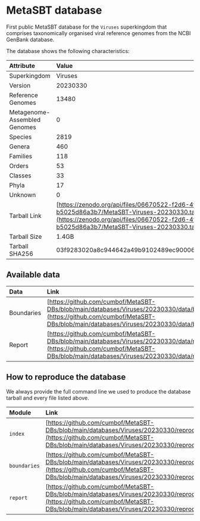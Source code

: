 # MetaSBT database

First public MetaSBT database for the `Viruses` superkingdom that comprises taxonomically organised viral reference genomes from the NCBI GenBank database.

The database shows the following characteristics:

| Attribute | Value |
| :-------- | :---- |
| Superkingdom | Viruses |
| Version | 20230330 |
| Reference Genomes | 13480 |
| Metagenome-Assembled Genomes | 0 |
| Species | 2819 |
| Genera | 460 |
| Families | 118 |
| Orders | 53 |
| Classes | 33 |
| Phyla | 17 |
| Unknown | 0 |
| Tarball Link | [https://zenodo.org/api/files/06670522-f2d6-4f52-8f22-b5025d86a3b7/MetaSBT-Viruses-20230330.tar](https://zenodo.org/api/files/06670522-f2d6-4f52-8f22-b5025d86a3b7/MetaSBT-Viruses-20230330.tar) |
| Tarball Size | 1.4GB |
| Tarball SHA256 | 03f9283020a8c944642a49b9102489ec90006b29d88088fcc040cc5f78680e3d |

## Available data

| Data | Link |
| :--- | :--- |
| Boundaries | [https://github.com/cumbof/MetaSBT-DBs/blob/main/databases/Viruses/20230330/data/boundaries.tsv](https://github.com/cumbof/MetaSBT-DBs/blob/main/databases/Viruses/20230330/data/boundaries.tsv) |
| Report | [https://github.com/cumbof/MetaSBT-DBs/blob/main/databases/Viruses/20230330/data/report.tsv](https://github.com/cumbof/MetaSBT-DBs/blob/main/databases/Viruses/20230330/data/report.tsv) |

## How to reproduce the database

We always provide the full command line we used to produce the database tarball and every file listed above.

| Module | Link |
| :----- | :--- |
| `index` | [https://github.com/cumbof/MetaSBT-DBs/blob/main/databases/Viruses/20230330/reproduce/index.sh](https://github.com/cumbof/MetaSBT-DBs/blob/main/databases/Viruses/20230330/reproduce/index.sh) |
| `boundaries` | [https://github.com/cumbof/MetaSBT-DBs/blob/main/databases/Viruses/20230330/reproduce/boundaries.sh](https://github.com/cumbof/MetaSBT-DBs/blob/main/databases/Viruses/20230330/reproduce/boundaries.sh) |
| `report` | [https://github.com/cumbof/MetaSBT-DBs/blob/main/databases/Viruses/20230330/reproduce/report.sh](https://github.com/cumbof/MetaSBT-DBs/blob/main/databases/Viruses/20230330/reproduce/report.sh) |
